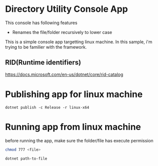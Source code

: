 # Directory Utility Console App

This console has following features

* Renames the file/folder recursively to lower case

This is a simple console app targetting linux machine. In this sample, i'm trying to be familier with the framework.

RID(Runtime identifiers)
------------------------

<https://docs.microsoft.com/en-us/dotnet/core/rid-catalog>

# Publishing app for linux machine

`dotnet publish -c Release -r linux-x64`

# Running app from linux machine

before running the app, make sure the folder/file has execute permission

```bash
chmod 777 <file> 

dotnet path-to-file
```
